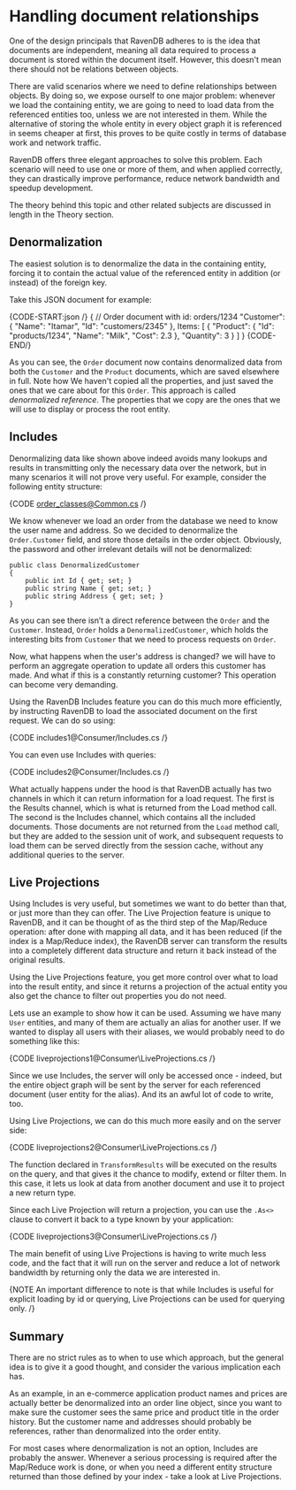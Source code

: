 ﻿# Handling document relationships

One of the design principals that RavenDB adheres to is the idea that documents are independent, meaning all data required to process a document is stored within the document itself. However, this doesn't mean there should not be relations between objects.

There are valid scenarios where we need to define relationships between objects. By doing so, we expose ourself to one major problem: whenever we load the containing entity, we are going to need to load data from the referenced entities too, unless we are not interested in them. While the alternative of storing the whole entity in every object graph it is referenced in seems cheaper at first, this proves to be quite costly in terms of database work and network traffic.

RavenDB offers three elegant approaches to solve this problem. Each scenario will need to use one or more of them, and when applied correctly, they can drastically improve performance, reduce network bandwidth and speedup development.

The theory behind this topic and other related subjects are discussed in length in the Theory section.

## Denormalization

The easiest solution is to denormalize the data in the containing entity, forcing it to contain the actual value of the referenced entity in addition (or instead) of the foreign key.

Take this JSON document for example:

{CODE-START:json /}
  { // Order document with id: orders/1234
    "Customer": {
      "Name": "Itamar",
      "Id": "customers/2345"
    },
    Items: [
      { 
        "Product": { 
          "Id": "products/1234",
          "Name": "Milk",
          "Cost": 2.3
          },
        "Quantity": 3
      }
    ]
  }
{CODE-END/}

As you can see, the `Order` document now contains denormalized data from both the `Customer` and the `Product` documents, which are saved elsewhere in full. Note how We haven't copied all the properties, and just saved the ones that we care about for this `Order`. This approach is called _denormalized reference_. The properties that we copy are the ones that we will use to display or process the root entity.

## Includes

Denormalizing data like shown above indeed avoids many lookups and results in transmitting only the necessary data over the network, but in many scenarios it will not prove very useful. For example, consider the following entity structure:

{CODE order_classes@Common.cs /}

We know whenever we load an order from the database we need to know the user name and address. So we decided to denormalize the `Order.Customer` field, and store those details in the order object. Obviously, the password and other irrelevant details will not be denormalized:

	public class DenormalizedCustomer
	{
		public int Id { get; set; }
		public string Name { get; set; }
		public string Address { get; set; }
	}

As you can see there isn’t a direct reference between the `Order` and the `Customer`. Instead, `Order` holds a `DenormalizedCustomer`, which holds the interesting bits from `Customer` that we need to process requests on `Order`.

Now, what happens when the user's address is changed? we will have to perform an aggregate operation to update all orders this customer has made. And what if this is a constantly returning customer? This operation can become very demanding.

Using the RavenDB Includes feature you can do this much more efficiently, by instructing RavenDB to load the associated document on the first request. We can do so using:

{CODE includes1@Consumer/Includes.cs /}

You can even use Includes with queries:

{CODE includes2@Consumer/Includes.cs /}

What actually happens under the hood is that RavenDB actually has two channels in which it can return information for a load request. The first is the Results channel, which is what is returned from the Load method call. The second is the Includes channel, which contains all the included documents. Those documents are not returned from the `Load` method call, but they are added to the session unit of work, and subsequent requests to load them can be served directly from the session cache, without any additional queries to the server.

## Live Projections

Using Includes is very useful, but sometimes we want to do better than that, or just more than they can offer. The Live Projection feature is unique to RavenDB, and it can be thought of as the third step of the Map/Reduce operation: after done with mapping all data, and it has been reduced (if the index is a Map/Reduce index), the RavenDB server can transform the results into a completely different data structure and return it back instead of the original results.

Using the Live Projections feature, you get more control over what to load into the result entity, and since it returns a projection of the actual entity you also get the chance to filter out properties you do not need.

Lets use an example to show how it can be used. Assuming we have many `User` entities, and many of them are actually an alias for another user. If we wanted to display all users with their aliases, we would probably need to do something like this:

{CODE liveprojections1@Consumer\LiveProjections.cs /}

Since we use Includes, the server will only be accessed once - indeed, but the entire object graph will be sent by the server for each referenced document (user entity for the alias). And its an awful lot of code to write, too.

Using Live Projections, we can do this much more easily and on the server side:

{CODE liveprojections2@Consumer\LiveProjections.cs /}

The function declared in `TransformResults` will be executed on the results on the query, and that gives it the chance to modify, extend or filter them. In this case, it lets us look at data from another document and use it to project a new return type.

Since each Live Projection will return a projection, you can use the `.As<>` clause to convert it back to a type known by your application:

{CODE liveprojections3@Consumer\LiveProjections.cs /}

The main benefit of using Live Projections is having to write much less code, and the fact that it will run on the server and reduce a lot of network bandwidth by returning only the data we are interested in.

{NOTE An important difference to note is that while Includes is useful for explicit loading by id or querying, Live Projections can be used for querying only. /}

## Summary

There are no strict rules as to when to use which approach, but the general idea is to give it a good thought, and consider the various implication each has.

As an example, in an e-commerce application product names and prices are actually better be denormalized into an order line object, since you want to make sure the customer sees the same price and product title in the order history. But the customer name and addresses should probably be references, rather than denormalized into the order entity.

For most cases where denormalization is not an option, Includes are probably the answer. Whenever a serious processing is required after the Map/Reduce work is done, or when you need a different entity structure returned than those defined by your index - take a look at Live Projections.